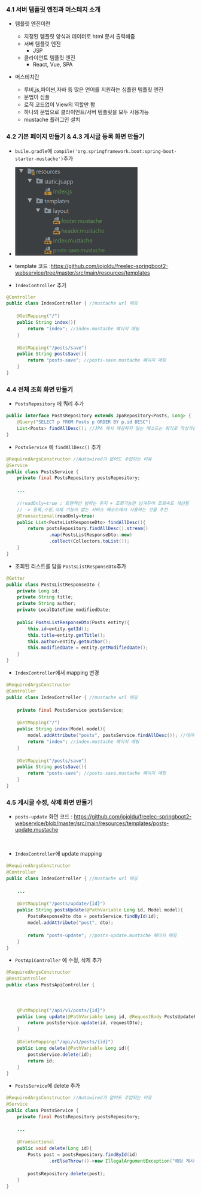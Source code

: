 ### 4.1 서버 템플릿 엔진과 머스테치 소개

- 템플릿 엔진이란
    - 지정된 템플릿 양식과 데이터로 html 문서 출력해줌
    - 서버 템플릿 엔진
        - JSP
    - 클라이언트 템플릿 엔진
        - React, Vue, SPA

- 머스테치란
    - 루비,js,파이썬,자바 등 많은 언어를 지원하는 심플한 템플릿 엔진
    - 문법이 심플
    - 로직 코드없이 View의 역할만 함
    - 하나의 문법으로 클라이언트/서버 템플릿을 모두 사용가능
    - mustache 플러그인 설치

### 4.2 기본 페이지 만들기 & 4.3 게시글 등록 화면 만들기

- `buile.gradle`에 `compile('org.springframework.boot:spring-boot-starter-mustache')`추가

- ![파일 구조](./images/4.png)

- template 코드 :<a href="https://github.com/jojoldu/freelec-springboot2-webservice/tree/master/src/main/resources/templates">https://github.com/jojoldu/freelec-springboot2-webservice/tree/master/src/main/resources/templates</a>

- `IndexController` 추가

```java
@Controller
public class IndexController { //mustache url 매핑

    @GetMapping("/")
    public String index(){
        return "index"; //index.mustache 페이지 매핑
    }

    @GetMapping("/posts/save")
    public String postsSave(){
        return "posts-save"; //posts-save.mustache 페이지 매핑
    }
}
```

### 4.4 전체 조회 화면 만들기

- `PostsRepository` 에 쿼리 추가

```java
public interface PostsRepository extends JpaRepository<Posts, Long> {
    @Query("SELECT p FROM Posts p ORDER BY p.id DESC")
    List<Posts> findAllDesc(); //JPA 에서 제공하지 않는 메소드는 쿼리로 작성가능
}
```

- `PostsService` 에 `findAllDesc()` 추가
```java
@RequiredArgsConstructor //Autowired가 없어도 주입되는 이유
@Service
public class PostsService {
    private final PostsRepository postsRepository;

    ...

    //readOnly=true : 트랜잭션 범위는 유지 + 조회기능만 남겨두어 조회속도 개선됨 
    // -> 등록,수정,삭제 기능이 없는 서비스 메소드에서 사용하는 것을 추천
    @Transactional(readOnly=true) 
    public List<PostsListResponseDto> findAllDesc(){
        return postsRepository.findAllDesc().stream()
                .map(PostsListResponseDto::new)
                .collect(Collectors.toList());
    }
}
```
- 조회된 리스트를 담을 `PostsListResponseDto`추가

```java
@Getter
public class PostsListResponseDto {
    private Long id;
    private String title;
    private String author;
    private LocalDateTime modifiedDate;

    public PostsListResponseDto(Posts entity){
        this.id=entity.getId();
        this.title=entity.getTitle();
        this.author=entity.getAuthor();
        this.modifiedDate = entity.getModifiedDate();
    }
}
```

- `IndexController`에서 mapping 변경

```java
@RequiredArgsConstructor
@Controller
public class IndexController { //mustache url 매핑

    private final PostsService postsService;
    
    @GetMapping("/")
    public String index(Model model){
        model.addAttribute("posts", postsService.findAllDesc()); //데이터를 posts로 index.mustache에 전달
        return "index"; //index.mustache 페이지 매핑
    }

    @GetMapping("/posts/save")
    public String postsSave(){
        return "posts-save"; //posts-save.mustache 페이지 매핑
    }
}
```
### 4.5 게시글 수정, 삭제 화면 만들기

- `posts-update` 화면 코드 : <a href="https://github.com/jojoldu/freelec-springboot2-webservice/blob/master/src/main/resources/templates/posts-update.mustache">https://github.com/jojoldu/freelec-springboot2-webservice/blob/master/src/main/resources/templates/posts-update.mustache</a>

<br>

- `IndexController`에 update mapping

```java
@RequiredArgsConstructor
@Controller
public class IndexController { //mustache url 매핑

    ...

    @GetMapping("/posts/update/{id}")
    public String postsUpdate(@PathVariable Long id, Model model){
        PostsResponseDto dto = postsService.findById(id);
        model.addAttribute("post", dto);

        return "posts-update"; //posts-update.mustache 페이지 매핑
    }
}
```

- `PostApiController` 에 수정, 삭제 추가

```java
@RequiredArgsConstructor
@RestController
public class PostsApiController {



    @PutMapping("/api/v1/posts/{id}")
    public Long update(@PathVariable Long id, @RequestBody PostsUpdateRequestDto requestDto){
        return postsService.update(id, requestDto);
    }

    @DeleteMapping("/api/v1/posts/{id}")
    public Long delete(@PathVariable Long id){
        postsService.delete(id);
        return id;
    }
}
```

- `PostsService`에 delete 추가

```java
@RequiredArgsConstructor //Autowired가 없어도 주입되는 이유
@Service
public class PostsService {
    private final PostsRepository postsRepository;

    ...

    @Transactional
    public void delete(Long id){
        Posts post = postsRepository.findById(id)
                .orElseThrow(()->new IllegalArgumentException("해당 게시글이 없습니다. id="+id));

        postsRepository.delete(post);
    }
}
```



